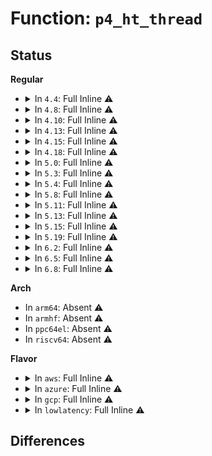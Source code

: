 # Function: <code>p4_ht_thread</code>

## Status
<b>Regular</b>
<ul>
<li>
<details>
<summary>In <code>4.4</code>: Full Inline ⚠️</summary>

**Collision:** Unique Static

**Inline:** Full

**Transformation:** False

**Instances:**

```
In arch/x86/events/intel/p4.c (ffffffff81012899)
Location: arch/x86/include/asm/perf_event_p4.h:188
Inline: True
Inline callers:
  - arch/x86/events/intel/p4.c:p4_hw_config
  - arch/x86/events/intel/p4.c:p4_hw_config
  - arch/x86/events/intel/p4.c:p4_hw_config
  - arch/x86/events/intel/p4.c:p4_pmu_schedule_events
  - arch/x86/events/intel/p4.c:p4_pmu_schedule_events
  - arch/x86/events/intel/p4.c:p4_pmu_schedule_events
  - arch/x86/events/intel/p4.c:p4_pmu_schedule_events
  - arch/x86/events/intel/p4.c:p4_pmu_schedule_events
```
</details>
</li>
<li>
<details>
<summary>In <code>4.8</code>: Full Inline ⚠️</summary>

**Collision:** Unique Static

**Inline:** Full

**Transformation:** False

**Instances:**

```
In arch/x86/events/intel/p4.c (ffffffff8101256c)
Location: arch/x86/include/asm/perf_event_p4.h:188
Inline: True
Inline callers:
  - arch/x86/events/intel/p4.c:p4_pmu_schedule_events
  - arch/x86/events/intel/p4.c:p4_pmu_schedule_events
  - arch/x86/events/intel/p4.c:p4_pmu_schedule_events
  - arch/x86/events/intel/p4.c:p4_pmu_schedule_events
  - arch/x86/events/intel/p4.c:p4_pmu_schedule_events
  - arch/x86/events/intel/p4.c:p4_hw_config
  - arch/x86/events/intel/p4.c:p4_hw_config
  - arch/x86/events/intel/p4.c:p4_hw_config
```
</details>
</li>
<li>
<details>
<summary>In <code>4.10</code>: Full Inline ⚠️</summary>

**Collision:** Unique Static

**Inline:** Full

**Transformation:** False

**Instances:**

```
In arch/x86/events/intel/p4.c (ffffffff8101267c)
Location: arch/x86/include/asm/perf_event_p4.h:188
Inline: True
Inline callers:
  - arch/x86/events/intel/p4.c:p4_pmu_schedule_events
  - arch/x86/events/intel/p4.c:p4_pmu_schedule_events
  - arch/x86/events/intel/p4.c:p4_pmu_schedule_events
  - arch/x86/events/intel/p4.c:p4_pmu_schedule_events
  - arch/x86/events/intel/p4.c:p4_pmu_schedule_events
  - arch/x86/events/intel/p4.c:p4_hw_config
  - arch/x86/events/intel/p4.c:p4_hw_config
  - arch/x86/events/intel/p4.c:p4_hw_config
```
</details>
</li>
<li>
<details>
<summary>In <code>4.13</code>: Full Inline ⚠️</summary>

**Collision:** Unique Static

**Inline:** Full

**Transformation:** False

**Instances:**

```
In arch/x86/events/intel/p4.c (ffffffff81010c3e)
Location: arch/x86/include/asm/perf_event_p4.h:188
Inline: True
Inline callers:
  - arch/x86/events/intel/p4.c:p4_pmu_schedule_events
  - arch/x86/events/intel/p4.c:p4_pmu_schedule_events
  - arch/x86/events/intel/p4.c:p4_pmu_schedule_events
  - arch/x86/events/intel/p4.c:p4_pmu_schedule_events
  - arch/x86/events/intel/p4.c:p4_pmu_schedule_events
  - arch/x86/events/intel/p4.c:p4_hw_config
  - arch/x86/events/intel/p4.c:p4_hw_config
  - arch/x86/events/intel/p4.c:p4_hw_config
```
</details>
</li>
<li>
<details>
<summary>In <code>4.15</code>: Full Inline ⚠️</summary>

**Collision:** Unique Static

**Inline:** Full

**Transformation:** False

**Instances:**

```
In arch/x86/events/intel/p4.c (ffffffff8101145e)
Location: arch/x86/include/asm/perf_event_p4.h:189
Inline: True
Inline callers:
  - arch/x86/events/intel/p4.c:p4_pmu_schedule_events
  - arch/x86/events/intel/p4.c:p4_pmu_schedule_events
  - arch/x86/events/intel/p4.c:p4_pmu_schedule_events
  - arch/x86/events/intel/p4.c:p4_pmu_schedule_events
  - arch/x86/events/intel/p4.c:p4_pmu_schedule_events
  - arch/x86/events/intel/p4.c:p4_hw_config
  - arch/x86/events/intel/p4.c:p4_hw_config
  - arch/x86/events/intel/p4.c:p4_hw_config
```
</details>
</li>
<li>
<details>
<summary>In <code>4.18</code>: Full Inline ⚠️</summary>

**Collision:** Unique Static

**Inline:** Full

**Transformation:** False

**Instances:**

```
In arch/x86/events/intel/p4.c (ffffffff81011d24)
Location: arch/x86/include/asm/perf_event_p4.h:189
Inline: True
Inline callers:
  - arch/x86/events/intel/p4.c:p4_pmu_schedule_events
  - arch/x86/events/intel/p4.c:p4_pmu_schedule_events
  - arch/x86/events/intel/p4.c:p4_pmu_schedule_events
  - arch/x86/events/intel/p4.c:p4_pmu_schedule_events
  - arch/x86/events/intel/p4.c:p4_pmu_schedule_events
  - arch/x86/events/intel/p4.c:p4_hw_config
  - arch/x86/events/intel/p4.c:p4_hw_config
  - arch/x86/events/intel/p4.c:p4_hw_config
```
</details>
</li>
<li>
<details>
<summary>In <code>5.0</code>: Full Inline ⚠️</summary>

**Collision:** Unique Static

**Inline:** Full

**Transformation:** False

**Instances:**

```
In arch/x86/events/intel/p4.c (ffffffff810123a4)
Location: arch/x86/include/asm/perf_event_p4.h:189
Inline: True
Inline callers:
  - arch/x86/events/intel/p4.c:p4_pmu_schedule_events
  - arch/x86/events/intel/p4.c:p4_pmu_schedule_events
  - arch/x86/events/intel/p4.c:p4_pmu_schedule_events
  - arch/x86/events/intel/p4.c:p4_pmu_schedule_events
  - arch/x86/events/intel/p4.c:p4_pmu_schedule_events
  - arch/x86/events/intel/p4.c:p4_pmu_schedule_events
  - arch/x86/events/intel/p4.c:p4_pmu_schedule_events
  - arch/x86/events/intel/p4.c:p4_pmu_schedule_events
  - arch/x86/events/intel/p4.c:p4_pmu_schedule_events
  - arch/x86/events/intel/p4.c:p4_pmu_schedule_events
  - arch/x86/events/intel/p4.c:p4_hw_config
  - arch/x86/events/intel/p4.c:p4_hw_config
  - arch/x86/events/intel/p4.c:p4_hw_config
  - arch/x86/events/intel/p4.c:p4_hw_config
  - arch/x86/events/intel/p4.c:p4_hw_config
  - arch/x86/events/intel/p4.c:p4_hw_config
```
</details>
</li>
<li>
<details>
<summary>In <code>5.3</code>: Full Inline ⚠️</summary>

**Collision:** Unique Static

**Inline:** Full

**Transformation:** False

**Instances:**

```
In arch/x86/events/intel/p4.c (ffffffff8101388f)
Location: arch/x86/include/asm/perf_event_p4.h:189
Inline: True
Inline callers:
  - arch/x86/events/intel/p4.c:p4_pmu_schedule_events
  - arch/x86/events/intel/p4.c:p4_pmu_schedule_events
  - arch/x86/events/intel/p4.c:p4_pmu_schedule_events
  - arch/x86/events/intel/p4.c:p4_pmu_schedule_events
  - arch/x86/events/intel/p4.c:p4_pmu_schedule_events
  - arch/x86/events/intel/p4.c:p4_pmu_schedule_events
  - arch/x86/events/intel/p4.c:p4_pmu_schedule_events
  - arch/x86/events/intel/p4.c:p4_pmu_schedule_events
  - arch/x86/events/intel/p4.c:p4_pmu_schedule_events
  - arch/x86/events/intel/p4.c:p4_pmu_schedule_events
  - arch/x86/events/intel/p4.c:p4_hw_config
  - arch/x86/events/intel/p4.c:p4_hw_config
  - arch/x86/events/intel/p4.c:p4_hw_config
  - arch/x86/events/intel/p4.c:p4_hw_config
  - arch/x86/events/intel/p4.c:p4_hw_config
  - arch/x86/events/intel/p4.c:p4_hw_config
```
</details>
</li>
<li>
<details>
<summary>In <code>5.4</code>: Full Inline ⚠️</summary>

**Collision:** Unique Static

**Inline:** Full

**Transformation:** False

**Instances:**

```
In arch/x86/events/intel/p4.c (ffffffff8101403f)
Location: arch/x86/include/asm/perf_event_p4.h:189
Inline: True
Inline callers:
  - arch/x86/events/intel/p4.c:p4_pmu_schedule_events
  - arch/x86/events/intel/p4.c:p4_pmu_schedule_events
  - arch/x86/events/intel/p4.c:p4_pmu_schedule_events
  - arch/x86/events/intel/p4.c:p4_pmu_schedule_events
  - arch/x86/events/intel/p4.c:p4_pmu_schedule_events
  - arch/x86/events/intel/p4.c:p4_pmu_schedule_events
  - arch/x86/events/intel/p4.c:p4_pmu_schedule_events
  - arch/x86/events/intel/p4.c:p4_pmu_schedule_events
  - arch/x86/events/intel/p4.c:p4_pmu_schedule_events
  - arch/x86/events/intel/p4.c:p4_pmu_schedule_events
  - arch/x86/events/intel/p4.c:p4_hw_config
  - arch/x86/events/intel/p4.c:p4_hw_config
  - arch/x86/events/intel/p4.c:p4_hw_config
  - arch/x86/events/intel/p4.c:p4_hw_config
  - arch/x86/events/intel/p4.c:p4_hw_config
  - arch/x86/events/intel/p4.c:p4_hw_config
```
</details>
</li>
<li>
<details>
<summary>In <code>5.8</code>: Full Inline ⚠️</summary>

**Collision:** Unique Static

**Inline:** Full

**Transformation:** False

**Instances:**

```
In arch/x86/events/intel/p4.c (ffffffff8101565b)
Location: arch/x86/include/asm/perf_event_p4.h:189
Inline: True
Inline callers:
  - arch/x86/events/intel/p4.c:p4_pmu_schedule_events
  - arch/x86/events/intel/p4.c:p4_pmu_schedule_events
  - arch/x86/events/intel/p4.c:p4_pmu_schedule_events
  - arch/x86/events/intel/p4.c:p4_pmu_schedule_events
  - arch/x86/events/intel/p4.c:p4_pmu_schedule_events
  - arch/x86/events/intel/p4.c:p4_pmu_schedule_events
  - arch/x86/events/intel/p4.c:p4_pmu_swap_config_ts
  - arch/x86/events/intel/p4.c:p4_pmu_swap_config_ts
  - arch/x86/events/intel/p4.c:p4_pmu_swap_config_ts
  - arch/x86/events/intel/p4.c:p4_pmu_swap_config_ts
  - arch/x86/events/intel/p4.c:p4_hw_config
  - arch/x86/events/intel/p4.c:p4_hw_config
  - arch/x86/events/intel/p4.c:p4_hw_config
  - arch/x86/events/intel/p4.c:p4_hw_config
  - arch/x86/events/intel/p4.c:p4_hw_config
  - arch/x86/events/intel/p4.c:p4_hw_config
```
</details>
</li>
<li>
<details>
<summary>In <code>5.11</code>: Full Inline ⚠️</summary>

**Collision:** Unique Static

**Inline:** Full

**Transformation:** False

**Instances:**

```
In arch/x86/events/intel/p4.c (ffffffff81015afb)
Location: arch/x86/include/asm/perf_event_p4.h:189
Inline: True
Inline callers:
  - arch/x86/events/intel/p4.c:p4_pmu_schedule_events
  - arch/x86/events/intel/p4.c:p4_pmu_schedule_events
  - arch/x86/events/intel/p4.c:p4_pmu_schedule_events
  - arch/x86/events/intel/p4.c:p4_pmu_schedule_events
  - arch/x86/events/intel/p4.c:p4_pmu_schedule_events
  - arch/x86/events/intel/p4.c:p4_pmu_schedule_events
  - arch/x86/events/intel/p4.c:p4_pmu_swap_config_ts
  - arch/x86/events/intel/p4.c:p4_pmu_swap_config_ts
  - arch/x86/events/intel/p4.c:p4_pmu_swap_config_ts
  - arch/x86/events/intel/p4.c:p4_pmu_swap_config_ts
  - arch/x86/events/intel/p4.c:p4_hw_config
  - arch/x86/events/intel/p4.c:p4_hw_config
  - arch/x86/events/intel/p4.c:p4_hw_config
  - arch/x86/events/intel/p4.c:p4_hw_config
  - arch/x86/events/intel/p4.c:p4_hw_config
  - arch/x86/events/intel/p4.c:p4_hw_config
```
</details>
</li>
<li>
<details>
<summary>In <code>5.13</code>: Full Inline ⚠️</summary>

**Collision:** Unique Static

**Inline:** Full

**Transformation:** False

**Instances:**

```
In arch/x86/events/intel/p4.c (ffffffff81016e2b)
Location: arch/x86/include/asm/perf_event_p4.h:189
Inline: True
Inline callers:
  - arch/x86/events/intel/p4.c:p4_pmu_schedule_events
  - arch/x86/events/intel/p4.c:p4_pmu_schedule_events
  - arch/x86/events/intel/p4.c:p4_pmu_schedule_events
  - arch/x86/events/intel/p4.c:p4_pmu_schedule_events
  - arch/x86/events/intel/p4.c:p4_pmu_schedule_events
  - arch/x86/events/intel/p4.c:p4_pmu_schedule_events
  - arch/x86/events/intel/p4.c:p4_pmu_schedule_events
  - arch/x86/events/intel/p4.c:p4_pmu_schedule_events
  - arch/x86/events/intel/p4.c:p4_pmu_schedule_events
  - arch/x86/events/intel/p4.c:p4_pmu_schedule_events
  - arch/x86/events/intel/p4.c:p4_hw_config
  - arch/x86/events/intel/p4.c:p4_hw_config
  - arch/x86/events/intel/p4.c:p4_hw_config
  - arch/x86/events/intel/p4.c:p4_hw_config
  - arch/x86/events/intel/p4.c:p4_hw_config
  - arch/x86/events/intel/p4.c:p4_hw_config
```
</details>
</li>
<li>
<details>
<summary>In <code>5.15</code>: Full Inline ⚠️</summary>

**Collision:** Unique Static

**Inline:** Full

**Transformation:** False

**Instances:**

```
In arch/x86/events/intel/p4.c (ffffffff81018a48)
Location: arch/x86/include/asm/perf_event_p4.h:189
Inline: True
Inline callers:
  - arch/x86/events/intel/p4.c:p4_pmu_schedule_events
  - arch/x86/events/intel/p4.c:p4_pmu_schedule_events
  - arch/x86/events/intel/p4.c:p4_pmu_schedule_events
  - arch/x86/events/intel/p4.c:p4_pmu_schedule_events
  - arch/x86/events/intel/p4.c:p4_pmu_schedule_events
  - arch/x86/events/intel/p4.c:p4_pmu_schedule_events
  - arch/x86/events/intel/p4.c:p4_pmu_schedule_events
  - arch/x86/events/intel/p4.c:p4_pmu_schedule_events
  - arch/x86/events/intel/p4.c:p4_pmu_schedule_events
  - arch/x86/events/intel/p4.c:p4_pmu_schedule_events
  - arch/x86/events/intel/p4.c:p4_hw_config
  - arch/x86/events/intel/p4.c:p4_hw_config
  - arch/x86/events/intel/p4.c:p4_hw_config
  - arch/x86/events/intel/p4.c:p4_hw_config
  - arch/x86/events/intel/p4.c:p4_hw_config
  - arch/x86/events/intel/p4.c:p4_hw_config
```
</details>
</li>
<li>
<details>
<summary>In <code>5.19</code>: Full Inline ⚠️</summary>

**Collision:** Unique Static

**Inline:** Full

**Transformation:** False

**Instances:**

```
In arch/x86/events/intel/p4.c (ffffffff8101ac2b)
Location: arch/x86/include/asm/perf_event_p4.h:189
Inline: True
Inline callers:
  - arch/x86/events/intel/p4.c:p4_pmu_schedule_events
  - arch/x86/events/intel/p4.c:p4_pmu_schedule_events
  - arch/x86/events/intel/p4.c:p4_pmu_schedule_events
  - arch/x86/events/intel/p4.c:p4_pmu_schedule_events
  - arch/x86/events/intel/p4.c:p4_pmu_schedule_events
  - arch/x86/events/intel/p4.c:p4_pmu_schedule_events
  - arch/x86/events/intel/p4.c:p4_pmu_schedule_events
  - arch/x86/events/intel/p4.c:p4_pmu_schedule_events
  - arch/x86/events/intel/p4.c:p4_pmu_schedule_events
  - arch/x86/events/intel/p4.c:p4_pmu_schedule_events
  - arch/x86/events/intel/p4.c:p4_hw_config
  - arch/x86/events/intel/p4.c:p4_hw_config
  - arch/x86/events/intel/p4.c:p4_hw_config
  - arch/x86/events/intel/p4.c:p4_hw_config
  - arch/x86/events/intel/p4.c:p4_hw_config
  - arch/x86/events/intel/p4.c:p4_hw_config
```
</details>
</li>
<li>
<details>
<summary>In <code>6.2</code>: Full Inline ⚠️</summary>

**Collision:** Unique Static

**Inline:** Full

**Transformation:** False

**Instances:**

```
In arch/x86/events/intel/p4.c (ffffffff8101edab)
Location: arch/x86/include/asm/perf_event_p4.h:189
Inline: True
Inline callers:
  - arch/x86/events/intel/p4.c:p4_pmu_schedule_events
  - arch/x86/events/intel/p4.c:p4_pmu_schedule_events
  - arch/x86/events/intel/p4.c:p4_pmu_schedule_events
  - arch/x86/events/intel/p4.c:p4_pmu_schedule_events
  - arch/x86/events/intel/p4.c:p4_pmu_schedule_events
  - arch/x86/events/intel/p4.c:p4_pmu_schedule_events
  - arch/x86/events/intel/p4.c:p4_pmu_schedule_events
  - arch/x86/events/intel/p4.c:p4_pmu_schedule_events
  - arch/x86/events/intel/p4.c:p4_pmu_schedule_events
  - arch/x86/events/intel/p4.c:p4_pmu_schedule_events
  - arch/x86/events/intel/p4.c:p4_hw_config
  - arch/x86/events/intel/p4.c:p4_hw_config
  - arch/x86/events/intel/p4.c:p4_hw_config
  - arch/x86/events/intel/p4.c:p4_hw_config
  - arch/x86/events/intel/p4.c:p4_hw_config
  - arch/x86/events/intel/p4.c:p4_hw_config
```
</details>
</li>
<li>
<details>
<summary>In <code>6.5</code>: Full Inline ⚠️</summary>

**Collision:** Unique Static

**Inline:** Full

**Transformation:** False

**Instances:**

```
In arch/x86/events/intel/p4.c (ffffffff8101ea95)
Location: arch/x86/include/asm/perf_event_p4.h:189
Inline: True
Inline callers:
  - arch/x86/events/intel/p4.c:p4_pmu_schedule_events
  - arch/x86/events/intel/p4.c:p4_pmu_schedule_events
  - arch/x86/events/intel/p4.c:p4_pmu_schedule_events
  - arch/x86/events/intel/p4.c:p4_pmu_schedule_events
  - arch/x86/events/intel/p4.c:p4_pmu_schedule_events
  - arch/x86/events/intel/p4.c:p4_pmu_schedule_events
  - arch/x86/events/intel/p4.c:p4_pmu_schedule_events
  - arch/x86/events/intel/p4.c:p4_pmu_schedule_events
  - arch/x86/events/intel/p4.c:p4_pmu_schedule_events
  - arch/x86/events/intel/p4.c:p4_pmu_schedule_events
  - arch/x86/events/intel/p4.c:p4_hw_config
  - arch/x86/events/intel/p4.c:p4_hw_config
  - arch/x86/events/intel/p4.c:p4_hw_config
  - arch/x86/events/intel/p4.c:p4_hw_config
  - arch/x86/events/intel/p4.c:p4_hw_config
  - arch/x86/events/intel/p4.c:p4_hw_config
```
</details>
</li>
<li>
<details>
<summary>In <code>6.8</code>: Full Inline ⚠️</summary>

**Collision:** Unique Static

**Inline:** Full

**Transformation:** False

**Instances:**

```
In arch/x86/events/intel/p4.c (ffffffff81024b55)
Location: arch/x86/include/asm/perf_event_p4.h:189
Inline: True
Inline callers:
  - arch/x86/events/intel/p4.c:p4_pmu_schedule_events
  - arch/x86/events/intel/p4.c:p4_pmu_schedule_events
  - arch/x86/events/intel/p4.c:p4_pmu_schedule_events
  - arch/x86/events/intel/p4.c:p4_pmu_schedule_events
  - arch/x86/events/intel/p4.c:p4_pmu_schedule_events
  - arch/x86/events/intel/p4.c:p4_pmu_schedule_events
  - arch/x86/events/intel/p4.c:p4_pmu_schedule_events
  - arch/x86/events/intel/p4.c:p4_pmu_schedule_events
  - arch/x86/events/intel/p4.c:p4_pmu_schedule_events
  - arch/x86/events/intel/p4.c:p4_pmu_schedule_events
  - arch/x86/events/intel/p4.c:p4_hw_config
  - arch/x86/events/intel/p4.c:p4_hw_config
  - arch/x86/events/intel/p4.c:p4_hw_config
  - arch/x86/events/intel/p4.c:p4_hw_config
  - arch/x86/events/intel/p4.c:p4_hw_config
  - arch/x86/events/intel/p4.c:p4_hw_config
```
</details>
</li>
</ul>
<b>Arch</b>
<ul>
<li>
In <code>arm64</code>: Absent ⚠️
</li>
<li>
In <code>armhf</code>: Absent ⚠️
</li>
<li>
In <code>ppc64el</code>: Absent ⚠️
</li>
<li>
In <code>riscv64</code>: Absent ⚠️
</li>
</ul>
<b>Flavor</b>
<ul>
<li>
<details>
<summary>In <code>aws</code>: Full Inline ⚠️</summary>

**Collision:** Unique Static

**Inline:** Full

**Transformation:** False

**Instances:**

```
In arch/x86/events/intel/p4.c (ffffffff8101403f)
Location: arch/x86/include/asm/perf_event_p4.h:189
Inline: True
Inline callers:
  - arch/x86/events/intel/p4.c:p4_pmu_schedule_events
  - arch/x86/events/intel/p4.c:p4_pmu_schedule_events
  - arch/x86/events/intel/p4.c:p4_pmu_schedule_events
  - arch/x86/events/intel/p4.c:p4_pmu_schedule_events
  - arch/x86/events/intel/p4.c:p4_pmu_schedule_events
  - arch/x86/events/intel/p4.c:p4_pmu_schedule_events
  - arch/x86/events/intel/p4.c:p4_pmu_schedule_events
  - arch/x86/events/intel/p4.c:p4_pmu_schedule_events
  - arch/x86/events/intel/p4.c:p4_pmu_schedule_events
  - arch/x86/events/intel/p4.c:p4_pmu_schedule_events
  - arch/x86/events/intel/p4.c:p4_hw_config
  - arch/x86/events/intel/p4.c:p4_hw_config
  - arch/x86/events/intel/p4.c:p4_hw_config
  - arch/x86/events/intel/p4.c:p4_hw_config
  - arch/x86/events/intel/p4.c:p4_hw_config
  - arch/x86/events/intel/p4.c:p4_hw_config
```
</details>
</li>
<li>
<details>
<summary>In <code>azure</code>: Full Inline ⚠️</summary>

**Collision:** Unique Static

**Inline:** Full

**Transformation:** False

**Instances:**

```
In arch/x86/events/intel/p4.c (ffffffff810132ef)
Location: arch/x86/include/asm/perf_event_p4.h:189
Inline: True
Inline callers:
  - arch/x86/events/intel/p4.c:p4_pmu_schedule_events
  - arch/x86/events/intel/p4.c:p4_pmu_schedule_events
  - arch/x86/events/intel/p4.c:p4_pmu_schedule_events
  - arch/x86/events/intel/p4.c:p4_pmu_schedule_events
  - arch/x86/events/intel/p4.c:p4_pmu_schedule_events
  - arch/x86/events/intel/p4.c:p4_pmu_schedule_events
  - arch/x86/events/intel/p4.c:p4_pmu_schedule_events
  - arch/x86/events/intel/p4.c:p4_pmu_schedule_events
  - arch/x86/events/intel/p4.c:p4_pmu_schedule_events
  - arch/x86/events/intel/p4.c:p4_pmu_schedule_events
  - arch/x86/events/intel/p4.c:p4_hw_config
  - arch/x86/events/intel/p4.c:p4_hw_config
  - arch/x86/events/intel/p4.c:p4_hw_config
  - arch/x86/events/intel/p4.c:p4_hw_config
  - arch/x86/events/intel/p4.c:p4_hw_config
  - arch/x86/events/intel/p4.c:p4_hw_config
```
</details>
</li>
<li>
<details>
<summary>In <code>gcp</code>: Full Inline ⚠️</summary>

**Collision:** Unique Static

**Inline:** Full

**Transformation:** False

**Instances:**

```
In arch/x86/events/intel/p4.c (ffffffff81013fff)
Location: arch/x86/include/asm/perf_event_p4.h:189
Inline: True
Inline callers:
  - arch/x86/events/intel/p4.c:p4_pmu_schedule_events
  - arch/x86/events/intel/p4.c:p4_pmu_schedule_events
  - arch/x86/events/intel/p4.c:p4_pmu_schedule_events
  - arch/x86/events/intel/p4.c:p4_pmu_schedule_events
  - arch/x86/events/intel/p4.c:p4_pmu_schedule_events
  - arch/x86/events/intel/p4.c:p4_pmu_schedule_events
  - arch/x86/events/intel/p4.c:p4_pmu_schedule_events
  - arch/x86/events/intel/p4.c:p4_pmu_schedule_events
  - arch/x86/events/intel/p4.c:p4_pmu_schedule_events
  - arch/x86/events/intel/p4.c:p4_pmu_schedule_events
  - arch/x86/events/intel/p4.c:p4_hw_config
  - arch/x86/events/intel/p4.c:p4_hw_config
  - arch/x86/events/intel/p4.c:p4_hw_config
  - arch/x86/events/intel/p4.c:p4_hw_config
  - arch/x86/events/intel/p4.c:p4_hw_config
  - arch/x86/events/intel/p4.c:p4_hw_config
```
</details>
</li>
<li>
<details>
<summary>In <code>lowlatency</code>: Full Inline ⚠️</summary>

**Collision:** Unique Static

**Inline:** Full

**Transformation:** False

**Instances:**

```
In arch/x86/events/intel/p4.c (ffffffff8101423f)
Location: arch/x86/include/asm/perf_event_p4.h:189
Inline: True
Inline callers:
  - arch/x86/events/intel/p4.c:p4_pmu_schedule_events
  - arch/x86/events/intel/p4.c:p4_pmu_schedule_events
  - arch/x86/events/intel/p4.c:p4_pmu_schedule_events
  - arch/x86/events/intel/p4.c:p4_pmu_schedule_events
  - arch/x86/events/intel/p4.c:p4_pmu_schedule_events
  - arch/x86/events/intel/p4.c:p4_pmu_schedule_events
  - arch/x86/events/intel/p4.c:p4_pmu_schedule_events
  - arch/x86/events/intel/p4.c:p4_pmu_schedule_events
  - arch/x86/events/intel/p4.c:p4_pmu_schedule_events
  - arch/x86/events/intel/p4.c:p4_pmu_schedule_events
  - arch/x86/events/intel/p4.c:p4_hw_config
  - arch/x86/events/intel/p4.c:p4_hw_config
  - arch/x86/events/intel/p4.c:p4_hw_config
  - arch/x86/events/intel/p4.c:p4_hw_config
  - arch/x86/events/intel/p4.c:p4_hw_config
  - arch/x86/events/intel/p4.c:p4_hw_config
```
</details>
</li>
</ul>

## Differences
